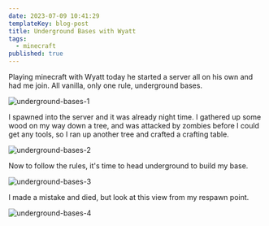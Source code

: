 ```yaml
---
date: 2023-07-09 10:41:29
templateKey: blog-post
title: Underground Bases with Wyatt
tags:
  - minecraft
published: true
---
```


Playing minecraft with Wyatt today he started a server all on his own and had
me join. All vanilla, only one rule, underground bases.

![underground-bases-1](https://screenshots.waylonwalker.com/underground-bases-1.webp)

I spawned into the server and it was already night time. I gathered up some
wood on my way down a tree, and was attacked by zombies before I could get any
tools, so I ran up another tree and crafted a crafting table.

![underground-bases-2](https://screenshots.waylonwalker.com/underground-bases-2.webp)

Now to follow the rules, it's time to head underground to build my base.

![underground-bases-3](https://screenshots.waylonwalker.com/underground-bases-3.webp)

I made a mistake and died, but look at this view from my respawn point.

![underground-bases-4](https://screenshots.waylonwalker.com/underground-bases-4.webp)
